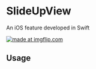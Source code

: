# SlideUpView
An iOS feature developed in Swift

<a href="https://imgflip.com/gif/39jtbl"><img src="https://i.imgflip.com/39jtbl.gif" title="made at imgflip.com"/></a>




## Usage
